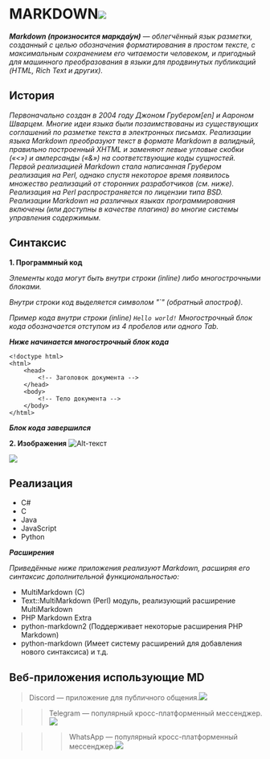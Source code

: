# **MARKDOWN**![](md.png)

_**Markdown (произносится маркда́ун)** — облегчённый язык разметки, созданный с целью обозначения форматирования в простом тексте, с максимальным сохранением его читаемости человеком, и пригодный для машинного преобразования в языки для продвинутых публикаций (HTML, Rich Text и других)._

## История
_Первоначально создан в 2004 году Джоном Грубером[en] и Аароном Шварцем. Многие идеи языка были позаимствованы из существующих соглашений по разметке текста в электронных письмах. Реализации языка Markdown преобразуют текст в формате Markdown в валидный, правильно построенный XHTML и заменяют левые угловые скобки («<») и амперсанды («&») на соответствующие коды сущностей. Первой реализацией Markdown стала написанная Грубером реализация на Perl, однако спустя некоторое время появилось множество реализаций от сторонних разработчиков (см. ниже). Реализация на Perl распространяется по лицензии типа BSD. Реализации Markdown на различных языках программирования включены (или доступны в качестве плагина) во многие системы управления содержимым._

## Синтаксис
**1. Программный код**

_Элементы кода могут быть внутри строки (inline) либо многострочными блоками._

_Внутри строки код выделяется символом "`" (обратный апостроф)._

_Пример кода внутри строки (inline) `Hello world!`
Многострочный блок кода обозначается отступом из 4 пробелов или одного Tab._

_**Ниже начинается многострочный блок кода**_

    <!doctype html>
    <html>
        <head>
            <!-- Заголовок документа -->
        </head>
        <body>
            <!-- Тело документа -->
        </body>
    </html>

_**Блок кода завершился**_

**2. Изображения**
![Alt-текст](http://example.com/ "Заголовок изображения")

![](md2.jpg)

## Реализация
- C#
- C
- Java
- JavaScript
- Python

_**Расширения**_

_Приведённые ниже приложения реализуют Markdown, расширяя его синтаксис дополнительной функциональностью:_

* MultiMarkdown (C)
 * Text::MultiMarkdown (Perl) модуль, реализующий расширение MultiMarkdown
* PHP Markdown Extra
* python-markdown2 (Поддерживает некоторые расширения PHP Markdown)
* python-markdown (Имеет систему расширений для добавления нового синтаксиса) и т.д.

## Веб-приложения использующие MD

>Discord — приложение для публичного общения.![](dsc.png)

>>Telegram — популярный кросс-платформенный мессенджер.![](tg.jpg)

>>>WhatsApp — популярный кросс-платформенный мессенджер.![](wts.png)